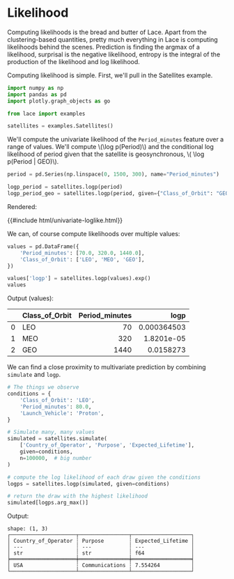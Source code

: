 <style>
    #line-plot {
        aspect-ratio: 4/3;
    }
</style>

# Likelihood

Computing likelihoods is the bread and butter of Lace. Apart from the
clustering-based quantities, pretty much everything in Lace is computing
likelihoods behind the scenes. Prediction is finding the argmax of a
likelihood, surprisal is the negative likelihood, entropy is the integral of
the production of the likelihood and log likelihood.

Computing likelihood is simple. First, we'll pull in the Satellites example.

<div class=tabbed-blocks>

```python
import numpy as np
import pandas as pd
import plotly.graph_objects as go

from lace import examples

satellites = examples.Satellites()
```
</div>

We'll compute the univariate likelihood of the `Period_minutes` feature over a
range of values. We'll compute \\(\log p(Period)\\) and the conditional log
likelihood of period given that the satellite is geosynchronous, \\( \log
p(Period | GEO)\\).

<div class=tabbed-blocks>

```python
period = pd.Series(np.linspace(0, 1500, 300), name="Period_minutes")

logp_period = satellites.logp(period)
logp_period_geo = satellites.logp(period, given={"Class_of_Orbit": "GEO"})
```
</div>

Rendered:

{{#include html/univariate-loglike.html}}

We can, of course compute likelihoods over multiple values:

<div class=tabbed-blocks>

```python
values = pd.DataFrame({
    'Period_minutes': [70.0, 320.0, 1440.0],
    'Class_of_Orbit': ['LEO', 'MEO', 'GEO'],
})

values['logp'] = satellites.logp(values).exp()
values
```
</div>

Output (values):

|    | Class_of_Orbit   |   Period_minutes |        logp |
|---:|:-----------------|-----------------:|------------:|
|  0 | LEO              |               70 | 0.000364503 |
|  1 | MEO              |              320 | 1.8201e-05  |
|  2 | GEO              |             1440 | 0.0158273   |


We can find a close proximity to multivariate prediction by combining
`simulate` and `logp`.

<div class=tabbed-blocks>

```python
# The things we observe
conditions = {
    'Class_of_Orbit': 'LEO',
    'Period_minutes': 80.0,
    'Launch_Vehicle': 'Proton',
}

# Simulate many, many values
simulated = satellites.simulate(
    ['Country_of_Operator', 'Purpose', 'Expected_Lifetime'],
    given=conditions,
    n=100000,  # big number
)

# compute the log likelihood of each draw given the conditions
logps = satellites.logp(simulated, given=conditions)

# return the draw with the highest likelihood
simulated[logps.arg_max()]
```
</div>

Output:

```
shape: (1, 3)
┌─────────────────────┬────────────────┬───────────────────┐
│ Country_of_Operator ┆ Purpose        ┆ Expected_Lifetime │
│ ---                 ┆ ---            ┆ ---               │
│ str                 ┆ str            ┆ f64               │
╞═════════════════════╪════════════════╪═══════════════════╡
│ USA                 ┆ Communications ┆ 7.554264          │
└─────────────────────┴────────────────┴───────────────────┘
```
